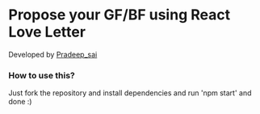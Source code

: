 # Propose your GF/BF using React Love Letter

Developed by [Pradeep_sai](https://www.instagram.com/pradeepsai799/)
### How to use this?
Just fork the repository and install dependencies and run 'npm start' and done :)
